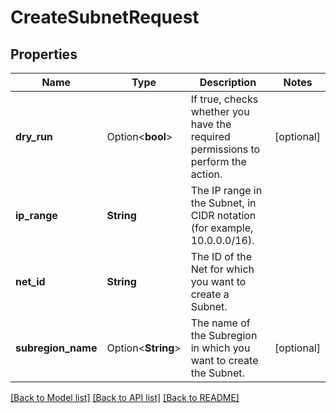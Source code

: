 # CreateSubnetRequest

## Properties

Name | Type | Description | Notes
------------ | ------------- | ------------- | -------------
**dry_run** | Option<**bool**> | If true, checks whether you have the required permissions to perform the action. | [optional]
**ip_range** | **String** | The IP range in the Subnet, in CIDR notation (for example, 10.0.0.0/16). | 
**net_id** | **String** | The ID of the Net for which you want to create a Subnet. | 
**subregion_name** | Option<**String**> | The name of the Subregion in which you want to create the Subnet. | [optional]

[[Back to Model list]](../README.md#documentation-for-models) [[Back to API list]](../README.md#documentation-for-api-endpoints) [[Back to README]](../README.md)


